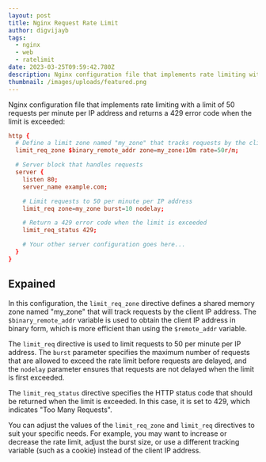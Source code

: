 ```yaml
---
layout: post
title: Nginx Request Rate Limit
author: digvijayb
tags:
  - nginx
  - web
  - ratelimit
date: 2023-03-25T09:59:42.780Z
description: Nginx configuration file that implements rate limiting with a limit of 50 requests per minute per IP address and returns a 429 error code when the limit is exceeded
thumbnail: /images/uploads/featured.png
---
```

Nginx configuration file that implements rate limiting with a limit of 50 requests per minute per IP address and returns a 429 error code when the limit is exceeded:

<!-- more -->

```conf
http {
  # Define a limit zone named "my_zone" that tracks requests by the client IP address
  limit_req_zone $binary_remote_addr zone=my_zone:10m rate=50r/m;

  # Server block that handles requests
  server {
    listen 80;
    server_name example.com;

    # Limit requests to 50 per minute per IP address
    limit_req zone=my_zone burst=10 nodelay;

    # Return a 429 error code when the limit is exceeded
    limit_req_status 429;

    # Your other server configuration goes here...
  }
}
```
## Expained

In this configuration, the `limit_req_zone` directive defines a shared memory zone named "my_zone" that will track requests by the client IP address. The `$binary_remote_addr` variable is used to obtain the client IP address in binary form, which is more efficient than using the `$remote_addr` variable.

The `limit_req` directive is used to limit requests to 50 per minute per IP address. The `burst` parameter specifies the maximum number of requests that are allowed to exceed the rate limit before requests are delayed, and the `nodelay` parameter ensures that requests are not delayed when the limit is first exceeded.

The `limit_req_status` directive specifies the HTTP status code that should be returned when the limit is exceeded. In this case, it is set to 429, which indicates "Too Many Requests".

You can adjust the values of the `limit_req_zone` and `limit_req` directives to suit your specific needs. For example, you may want to increase or decrease the rate limit, adjust the burst size, or use a different tracking variable (such as a cookie) instead of the client IP address.